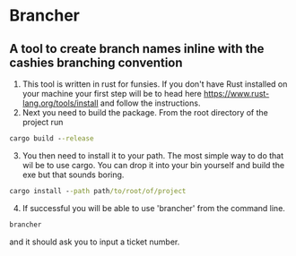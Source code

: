 # Brancher

## A tool to create branch names inline with the cashies branching convention

1. This tool is written in rust for funsies. If you don't have Rust installed on your machine your first step will be to head here <https://www.rust-lang.org/tools/install> and follow the instructions.
2. Next you need to build the package. From the root directory of the project run

```cmd
cargo build --release
```

3. You then need to install it to your path. The most simple way to do that wil be to use cargo. You can drop it into your bin yourself and build the exe but that sounds boring.

```cmd
cargo install --path path/to/root/of/project
```

4. If successful you will be able to use 'brancher' from the command line. 
```cmd 
brancher
```

and it should ask you to input a ticket number.